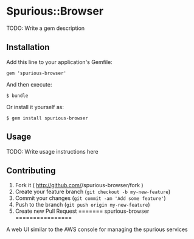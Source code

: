 # Spurious::Browser

TODO: Write a gem description

## Installation

Add this line to your application's Gemfile:

    gem 'spurious-browser'

And then execute:

    $ bundle

Or install it yourself as:

    $ gem install spurious-browser

## Usage

TODO: Write usage instructions here

## Contributing

1. Fork it ( http://github.com/<my-github-username>/spurious-browser/fork )
2. Create your feature branch (`git checkout -b my-new-feature`)
3. Commit your changes (`git commit -am 'Add some feature'`)
4. Push to the branch (`git push origin my-new-feature`)
5. Create new Pull Request
=======
spurious-browser
================

A web UI similar to the AWS console for managing the spurious services
